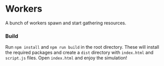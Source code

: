 # Workers

A bunch of workers spawn and start gathering resources.

### Build

Run `npm install` and `npm run build` in the root directory. These will install the required packages and create a `dist` directory with `index.html` and `script.js` files. Open `index.html` and enjoy the simulation!